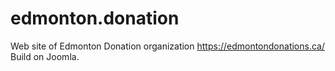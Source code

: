 # edmonton.donation
Web site of Edmonton Donation organization
https://edmontondonations.ca/
Build on Joomla.
